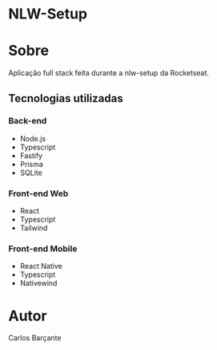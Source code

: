 # NLW-Setup


# Sobre

Aplicação full stack feita durante a nlw-setup da Rocketseat.

## Tecnologias utilizadas

### Back-end

- Node.js
- Typescript
- Fastify
- Prisma
- SQLite

### Front-end Web

- React
- Typescript
- Tailwind

### Front-end Mobile

- React Native
- Typescript
- Nativewind

# Autor

Carlos Barçante
